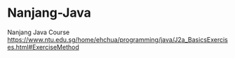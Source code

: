 # Nanjang-Java
Nanjang Java Course
https://www.ntu.edu.sg/home/ehchua/programming/java/J2a_BasicsExercises.html#ExerciseMethod
